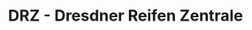 ---
title: "DRZ - Dresdner Reifen Zentrale"
url: /bischofswerda/drz-dresdner-reifen-zentrale/
shop: Reifen
---